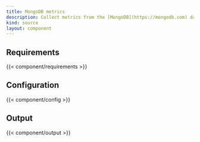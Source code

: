 ```yaml
---
title: MongoDB metrics
description: Collect metrics from the [MongoDB](https://mongodb.com) database
kind: source
layout: component
---
```


## Requirements

{{< component/requirements >}}

## Configuration

{{< component/config >}}

## Output

{{< component/output >}}
